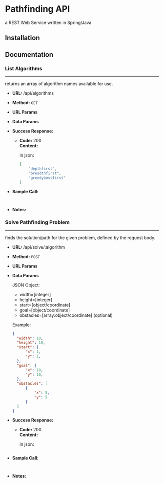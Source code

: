 # Pathfinding API

a REST Web Service written in Spring/Java

## Installation



## Documentation

### List Algorithms
----
  returns an array of algorithm names available for use.

* **URL:** /api/algorithms

* **Method:** `GET`
  
*  **URL Params**

* **Data Params**

* **Success Response:**

  * **Code:** 200 <br />
    **Content:** 

    in json:
    
    ```json
    [
        "depthfirst",
        "breadthfirst",
        "greedybestfirst"
    ]
    ```
 
* **Sample Call:**

  ```javascript
  ```
  
  ```sh
  ```

* **Notes:**

### Solve Pathfinding Problem
----
  
  finds the solution/path for the given problem, defined by the request body. 

* **URL:** /api/solve/:algorithm

* **Method:** `POST`
  
*  **URL Params**

* **Data Params**

  JSON Object:
  * width=[integer]
  * height=[integer]
  * start=[object/coordinate]
  * goal=[object/coordinate]
  * obstacles=[array:object/coordinate] (optional)
  
  Example:
  
  ```json
  {
    "width": 10,
    "height": 10,
    "start": {
        "x": 1,
        "y": 1,
    },
    "goal": {
        "x": 10,
        "y": 10,
    },
    "obstacles": [
        {
            "x": 5,
            "y": 5
        }
    ]
  }
  ```

* **Success Response:**

  * **Code:** 200 <br />
    **Content:** 

    in json:
    
    ```json
    ```
 
* **Sample Call:**

  ```javascript
  ```
  
  ```sh
  ```

* **Notes:**